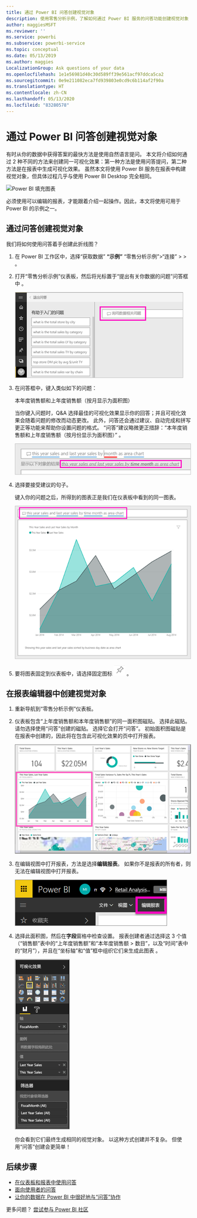 ```yaml
---
title: 通过 Power BI 问答创建视觉对象
description: 使用零售分析示例，了解如何通过 Power BI 服务的问答功能创建视觉对象
author: maggiesMSFT
ms.reviewer: ''
ms.service: powerbi
ms.subservice: powerbi-service
ms.topic: conceptual
ms.date: 05/13/2019
ms.author: maggies
LocalizationGroup: Ask questions of your data
ms.openlocfilehash: 1e1e56981d40c30d589ff39e561acf97ddca5ca2
ms.sourcegitcommit: 0e9e211082eca7fd939803e0cd9c6b114af2f90a
ms.translationtype: HT
ms.contentlocale: zh-CN
ms.lasthandoff: 05/13/2020
ms.locfileid: "83280578"
---
```

# <a name="create-a-visual-with-power-bi-qa"></a>通过 Power BI 问答创建视觉对象

有时从你的数据中获得答案的最快方法是使用自然语言提问。  本文将介绍如何通过 2 种不同的方法来创建同一可视化效果：第一种方法是使用问答提问，第二种方法是在报表中生成可视化效果。 虽然本文将使用 Power BI 服务在报表中构建视觉对象，但具体过程几乎与使用 Power BI Desktop 完全相同。

![Power BI 填充图表](media/power-bi-visualization-introduction-to-q-and-a/power-bi-qna-create-visual.png)

必须使用可以编辑的报表，才能跟着介绍一起操作。因此，本文将使用可用于 Power BI 的示例之一。

## <a name="create-a-visual-with-qa"></a>通过问答创建视觉对象

我们将如何使用问答着手创建此折线图？

1. 在 Power BI 工作区中，选择“获取数据” **“示例”** “零售分析示例”\>“连接”  \>   >   。

1. 打开“零售分析示例”仪表板，然后将光标置于“提出有关你数据的问题”问答框中  。

    ![将光标置于问答框中](media/power-bi-visualization-introduction-to-q-and-a/power-bi-qna-cursor-in-qna-box.png)

2. 在问答框中，键入类似如下的问题：
   
    本年度销售额和上年度销售额（按月显示为面积图） 
   
    当你键入问题时，Q&A 选择最佳的可视化效果显示你的回答；并且可视化效果会随着问题的修改而动态更改。 此外，问答还会通过建议、自动完成和拼写更正等功能来帮助你设置问题的格式。 “问答”建议略微更正措辞：“本年度销售额和上年度销售额（按月份显示为面积图）”  。  

    ![问答 更正措辞](media/power-bi-visualization-introduction-to-q-and-a/power-bi-qna-corrected-create-filled-chart.png)

4. 选择要接受建议的句子。 
   
   键入你的问题之后，所得到的图表正是我们在仪表板中看到的同一图表。
   
   ![问答 填色分区图](media/power-bi-visualization-introduction-to-q-and-a/power-bi-qna-create-filled-chart.png)

4. 要将图表固定到仪表板中，请选择固定图标 ![大头针图标](media/power-bi-visualization-introduction-to-q-and-a/pinnooutline.png) 。

## <a name="create-a-visual-in-the-report-editor"></a>在报表编辑器中创建视觉对象

1. 重新导航到“零售分析示例”仪表板。
   
2. 仪表板包含“上年度销售额和本年度销售额”的同一面积图磁贴。  选择此磁贴。 请勿选择使用“问答”创建的磁贴。 选择它会打开“问答”。 初始面积图磁贴是在报表中创建的，因此将在包含此可视化效果的页中打开报表。

    ![零售分析示例仪表板](media/power-bi-visualization-introduction-to-q-and-a/power-bi-dashboard.png)

1. 在编辑视图中打开报表，方法是选择**编辑报表**。  如果你不是报表的所有者，则无法在编辑视图中打开报表。
   
    ![编辑报表按钮](media/power-bi-visualization-introduction-to-q-and-a/power-bi-edit-report.png)
4. 选择此面积图，然后在**字段**窗格中检查设置。  报表创建者通过选择这 3 个值（“销售额”表中的“上年度销售额”和“本年度销售额 > 数目”，以及“时间”表中的“财月”），并且在“坐标轴”和“值”框中组织它们来生成此图表        。
   
    ![“可视化效果”窗格](media/power-bi-visualization-introduction-to-q-and-a/gnatutorial_3-new.png)

    你会看到它们最终生成相同的视觉对象。 以这种方式创建并不复杂。 但使用“问答”创建会更简单！

## <a name="next-steps"></a>后续步骤

- [在仪表板和报表中使用问答](power-bi-tutorial-q-and-a.md)  
- [面向使用者的问答](../consumer/end-user-q-and-a.md)
- [让你的数据在 Power BI 中很好地与“问答”协作](service-prepare-data-for-q-and-a.md)

更多问题？ [尝试参与 Power BI 社区](https://community.powerbi.com/)
